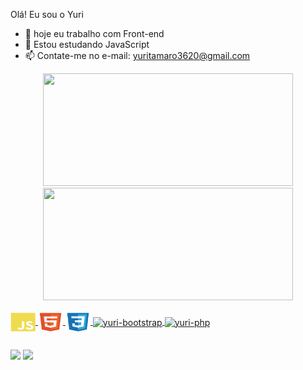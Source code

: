 Olá! Eu sou o Yuri 

- 🔭 hoje eu trabalho com Front-end
- 🌱 Estou estudando JavaScript
- 📫 Contate-me no e-mail: yuritamaro3620@gmail.com

<div align="center">
  <a href="https://github.com/YuriAmaro">
  <img height="180em" width="400em" src="https://github-readme-stats.vercel.app/api?username=YuriAmaro&show_icons=true&theme=radical&include_all_commits=true&count_private=true"/>
  <img height="180em" width="400em" src="https://github-readme-stats.vercel.app/api/top-langs/?username=YuriAmaro&layout=compact&langs_count=7&theme=radical"/>
</div>
<div style="display: inline_block"><br>
  <img align="center" alt="yuri-Js" height="30" width="40" src="https://raw.githubusercontent.com/devicons/devicon/master/icons/javascript/javascript-plain.svg">
  <img align="center" alt="yuri-HTML" height="30" width="40" src="https://raw.githubusercontent.com/devicons/devicon/master/icons/html5/html5-original.svg">
  <img align="center" alt="yuri-CSS" height="30" width="40" src="https://raw.githubusercontent.com/devicons/devicon/master/icons/css3/css3-original.svg">
  <img align="center" alt="yuri-bootstrap" height="30" width="40" src="https://cdn.jsdelivr.net/gh/devicons/devicon/icons/bootstrap/bootstrap-original.svg" />
  <img align="center" alt="yuri-php" height="30" width="40"  src="https://cdn.jsdelivr.net/gh/devicons/devicon/icons/php/php-plain.svg" />
          
</div>
  
  ##

<div>
  <a href = "mailto:yuritamaro3620@gmail.com" target="_blank"><img src="https://img.shields.io/badge/-Gmail-%23333?style=for-the-badge&logo=gmail&logoColor=white" target="_blank"></a>
  <a href="https://www.linkedin.com/in/yuri-amaro-912912250/" target="_blank"><img src="https://img.shields.io/badge/LinkedIn-0077B5?style=for-the-badge&logo=linkedin&logoColor=white" target="_blank"></a> 
</div>

